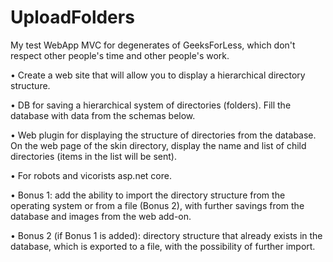 # UploadFolders
My test WebApp MVC for degenerates of GeeksForLess, which don't respect other people's time and other people's work.


•	Create a web site that will allow you to display a hierarchical directory structure.

•	DB for saving a hierarchical system of directories (folders). Fill the database with data from the schemas below.

•	Web plugin for displaying the structure of directories from the database. On the web page of the skin directory, display the name and list of child directories (items in the list will be sent).

•	For robots and vicorists asp.net core.

•	Bonus 1: add the ability to import the directory structure from the operating system or from a file (Bonus 2), with further savings from the database and images from the web add-on.

•	Bonus 2 (if Bonus 1 is added): directory structure that already exists in the database, which is exported to a file, with the possibility of further import.
